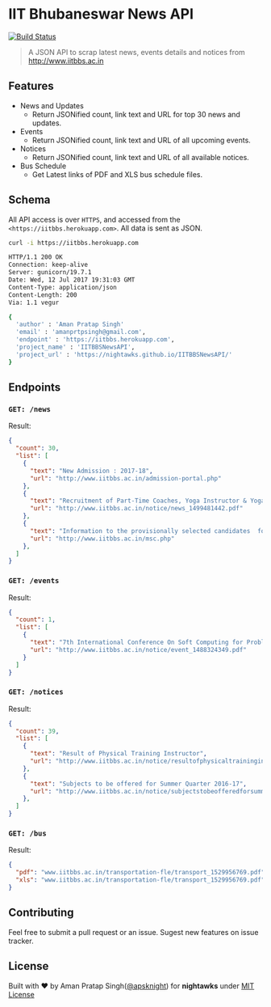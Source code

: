 IIT Bhubaneswar News API
=====

[![Build Status](https://travis-ci.com/nightawks/IITBBSNewsAPI.svg?branch=master)](https://travis-ci.com/nightawks/IITBBSNewsAPI)

>A JSON API to scrap latest news, events details and notices from <http://www.iitbbs.ac.in>


## Features
* News and Updates
	* Return JSONified count, link text and URL for top 30 news and updates.
* Events
	* Return JSONified count, link text and URL of all upcoming events.
* Notices
	* Return JSONified count, link text and URL of all available notices.
* Bus Schedule
  * Get Latest links of PDF and XLS bus schedule files. 

## Schema
All API access is over `HTTPS`, and accessed from the `<https://iitbbs.herokuapp.com>`. All data is sent as JSON.

```bash
curl -i https://iitbbs.herokuapp.com

HTTP/1.1 200 OK
Connection: keep-alive
Server: gunicorn/19.7.1
Date: Wed, 12 Jul 2017 19:31:03 GMT
Content-Type: application/json
Content-Length: 200
Via: 1.1 vegur

{
  'author' : 'Aman Pratap Singh'
  'email' : 'amanprtpsingh@gmail.com',
  'endpoint' : 'https://iitbbs.herokuapp.com',
  'project_name' : 'IITBBSNewsAPI',
  'project_url' : 'https://nightawks.github.io/IITBBSNewsAPI/'
}
```

## Endpoints

### `GET: /news`  
Result:  
```json
{
  "count": 30, 
  "list": [
    {
      "text": "New Admission : 2017-18", 
      "url": "http://www.iitbbs.ac.in/admission-portal.php"
    }, 
    {
      "text": "Recruitment of Part-Time Coaches, Yoga Instructor & Yoga Assistant", 
      "url": "http://www.iitbbs.ac.in/notice/news_1499481442.pdf"
    }, 
    {
      "text": "Information to the provisionally selected candidates  for joining to M.Sc. Programme 2017-18", 
      "url": "http://www.iitbbs.ac.in/msc.php"
    }, 
  ]
}
```

### `GET: /events`  
Result:  
```json
{
  "count": 1, 
  "list": [
    {
      "text": "7th International Conference On Soft Computing for Problem Solving during December 23-24, 2017", 
      "url": "http://www.iitbbs.ac.in/notice/event_1488324349.pdf"
    }
  ]
}
```

### `GET: /notices`  
Result:  
```json
{
  "count": 39, 
  "list": [
    {
      "text": "Result of Physical Training Instructor", 
      "url": "http://www.iitbbs.ac.in/notice/resultofphysicaltraininginstructor_1498601014.pdf"
    }, 
    {
      "text": "Subjects to be offered for Summer Quarter 2016-17", 
      "url": "http://www.iitbbs.ac.in/notice/subjectstobeofferedforsummerquarter201617_1495022716.pdf"
    }, 
  ]
}
```

### `GET: /bus`  
Result:  
```json
{
  "pdf": "www.iitbbs.ac.in/transportation-fle/transport_1529956769.pdf",
  "xls": "www.iitbbs.ac.in/transportation-fle/transport_1529956769.pdf"
}
```

## Contributing
Feel free to submit a pull request or an issue. Sugest new features on issue tracker.

## License

Built with ♥ by Aman Pratap Singh([@apsknight](http://github.com/apsknight)) for **nightawks** under [MIT License](http://aps.mit-license.org/)

